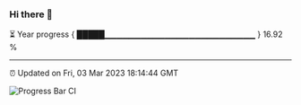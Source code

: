 ### Hi there 👋

⏳ Year progress { █████▁▁▁▁▁▁▁▁▁▁▁▁▁▁▁▁▁▁▁▁▁▁▁▁▁ } 16.92 %

---

⏰ Updated on Fri, 03 Mar 2023 18:14:44 GMT

![Progress Bar CI](https://github.com/liununu/liununu/workflows/Progress%20Bar%20CI/badge.svg)
